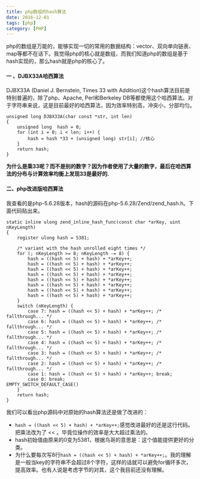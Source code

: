 ```yaml
---
title: php数组的hash算法
date: 2016-12-01
tags: [php]
category: [PHP]
---
```

php的数组是万能的，能够实现一切的常用的数据结构：vector、双向单向链表、map等都不在话下。我觉得php的核心就是数组，而我们知道php的数组是基于hash实现的，那么hash就是php的核心了。
<!--more-->
#### 一 、DJBX33A哈西算法
DJBX33A (Daniel J. Bernstein, Times 33 with Addition)这个hash算法目前是特别普遍的，除了php、Apache, Perl和Berkeley DB等都使用这个哈西算法。对于字符串来说，这是目前最好的哈西算法，因为效率特别高，冲突小，分部均匀。
```
unsigned long DJBX33A(char const *str, int len)
{
    unsigned long  hash = 0;
    for (int i = 0; i < len; i++) {
        hash = hash *33 + (unsigned long) str[i]; //核心
    }
    return hash;
}
```
**为什么是乘33呢？而不是别的数字？因为作者使用了大量的数字，最后在哈西算法的分布与计算效率均衡上发现33是最好的.**
 
#### 二、php改进版哈西算法
我查看的是php-5.6.28版本，hash的源码在php-5.6.28/Zend/zend_hash.h。下面代码贴出来。
```
static inline ulong zend_inline_hash_func(const char *arKey, uint nKeyLength)
{
    register ulong hash = 5381;
 
    /* variant with the hash unrolled eight times */
    for (; nKeyLength >= 8; nKeyLength -= 8) {
        hash = ((hash << 5) + hash) + *arKey++;
        hash = ((hash << 5) + hash) + *arKey++;
        hash = ((hash << 5) + hash) + *arKey++;
        hash = ((hash << 5) + hash) + *arKey++;
        hash = ((hash << 5) + hash) + *arKey++;
        hash = ((hash << 5) + hash) + *arKey++;
        hash = ((hash << 5) + hash) + *arKey++;
        hash = ((hash << 5) + hash) + *arKey++;
    }
    switch (nKeyLength) {
        case 7: hash = ((hash << 5) + hash) + *arKey++; /* fallthrough... */
        case 6: hash = ((hash << 5) + hash) + *arKey++; /* fallthrough... */
        case 5: hash = ((hash << 5) + hash) + *arKey++; /* fallthrough... */
        case 4: hash = ((hash << 5) + hash) + *arKey++; /* fallthrough... */
        case 3: hash = ((hash << 5) + hash) + *arKey++; /* fallthrough... */
        case 2: hash = ((hash << 5) + hash) + *arKey++; /* fallthrough... */
        case 1: hash = ((hash << 5) + hash) + *arKey++; break;
        case 0: break;
EMPTY_SWITCH_DEFAULT_CASE()
    }
    return hash;
}
```
 
我们可以看出php源码中对原始的hash算法还是做了改进的：
- `hash = ((hash << 5) + hash) + *arKey++;`感觉改进最好的还是这行代码。把乘法改为了 << 。毕竟位操作的效率是大大超过乘法的。
- hash初始值由原来的0变为5381，根据鸟哥的意思是：这个值能提供更好的分类。
- 为什么要每次写8行`hash = ((hash << 5) + hash) + *arKey++;`。我的理解是一般当key的字符串不会超过8个字符，这样的话就可以避免for循环多次，提高效率。也有人说是考虑字节的对其，这个我目前还没有理解。